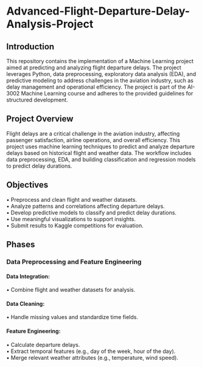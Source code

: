 # Advanced-Flight-Departure-Delay-Analysis-Project

## Introduction
This repository contains the implementation of a Machine Learning project aimed at predicting and analyzing flight departure delays. The project leverages Python, data preprocessing, exploratory data analysis (EDA), and predictive modeling to address challenges in the aviation industry, such as delay management and operational efficiency. The project is part of the AI-3002 Machine Learning course and adheres to the provided guidelines for structured development.

## Project Overview
Flight delays are a critical challenge in the aviation industry, affecting passenger satisfaction, airline operations, and overall efficiency. This project uses machine learning techniques to predict and analyze departure delays based on historical flight and weather data. The workflow includes data preprocessing, EDA, and building classification and regression models to predict delay durations.

## Objectives
• Preprocess and clean flight and weather datasets.<br>
• Analyze patterns and correlations affecting departure delays.<br>
• Develop predictive models to classify and predict delay durations.<br>
• Use meaningful visualizations to support insights.<br>
• Submit results to Kaggle competitions for evaluation.<br>

## Phases
### Data Preprocessing and Feature Engineering
#### Data Integration:
• Combine flight and weather datasets for analysis.<br>
#### Data Cleaning:
• Handle missing values and standardize time fields.<br>
#### Feature Engineering:
• Calculate departure delays.<br>
• Extract temporal features (e.g., day of the week, hour of the day).<br>
• Merge relevant weather attributes (e.g., temperature, wind speed).<br>
